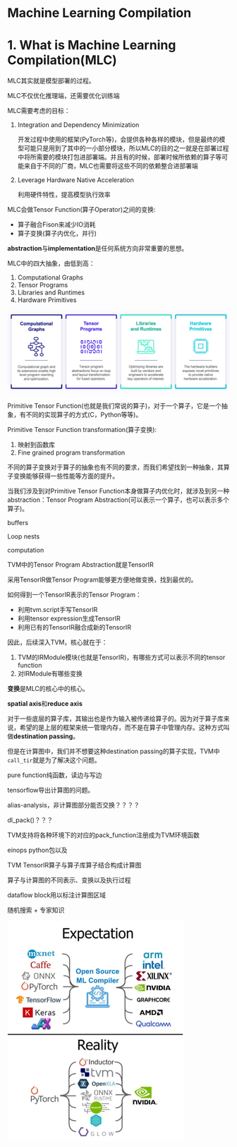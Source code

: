 

# Machine Learning Compilation



# 1. What is Machine Learning Compilation(MLC)

MLC其实就是模型部署的过程。



MLC不仅优化推理端，还需要优化训练端



MLC需要考虑的目标：

1. Integration and Dependency Minimization

   开发过程中使用的框架(PyTorch等)，会提供各种各样的模块，但是最终的模型可能只是用到了其中的一小部分模块，所以MLC的目的之一就是在部署过程中将所需要的模块打包进部署端。并且有的时候，部署时候所依赖的算子等可能来自于不同的厂商，MLC也需要将这些不同的依赖整合进部署端

2. Leverage Hardware Native Acceleration

   利用硬件特性，提高模型执行效率



MLC会做Tensor Function(算子Operator)之间的变换:

- 算子融合Fison来减少IO消耗
- 算子变换(算子内优化，并行)



**abstraction**与**implementation**是任何系统方向非常重要的思想。



MLC中的四大抽象，由低到高：

1. Computational Graphs
2. Tensor Programs
3. Libraries and Runtimes
4. Hardware Primitives

<img src="assets/image-20240923165018187.png" alt="image-20240923165018187" style="zoom:50%;" />



Primitive Tensor Function(也就是我们常说的算子)，对于一个算子，它是一个抽象，有不同的实现算子的方式(C，Python等等)。



Primitive Tensor Function transformation(算子变换):

1. 映射到函数库
2. Fine grained program transformation

不同的算子变换对于算子的抽象也有不同的要求，而我们希望找到一种抽象，其算子变换能够获得一些性能等方面的提升。



当我们涉及到对Primitive Tensor Function本身做算子内优化时，就涉及到另一种abstraction：Tensor Program Abstraction(可以表示一个算子，也可以表示多个算子)。

buffers

Loop nests

computation



TVM中的Tensor Program Abstraction就是TensorIR

采用TensorIR做Tensor Program能够更方便地做变换，找到最优的。



如何得到一个TensorIR表示的Tensor Program：

- 利用tvm.script手写TensorIR
- 利用tensor expression生成TensorIR
- 利用已有的TensorIR融合成新的TensorIR



因此，后续深入TVM，核心就在于：

1. TVM的IRModule模块(也就是TensorIR)，有哪些方式可以表示不同的tensor function
2. 对IRModule有哪些变换



**变换**是MLC的核心中的核心。



**spatial axis**和**reduce axis**



对于一些底层的算子库，其输出也是作为输入被传递给算子的。因为对于算子库来说，希望的是上层的框架来统一管理内存，而不是在算子中管理内存。这种方式叫做**destination passing**。

但是在计算图中，我们并不想要这种destination passing的算子实现，TVM中`call_tir`就是为了解决这个问题。

pure function纯函数，读边与写边

tensorflow导出计算图的问题。

alias-analysis，非计算图部分能否交换？？？？

dl_pack()？？？

TVM支持将各种环境下的对应的pack_function注册成为TVM环境函数



einops python包以及





TVM TensorIR算子与算子库算子结合构成计算图

算子与计算图的不同表示、变换以及执行过程



dataflow block用以标注计算图区域



随机搜索 + 专家知识





<img src="assets/1713773709318.jpeg" alt="No alternative text description for this image" style="zoom:50%;" />


